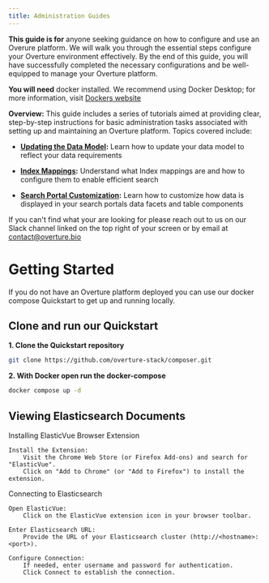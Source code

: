 ```yaml
---
title: Administration Guides
---
```


**This guide is for** anyone seeking guidance on how to configure and use an Overure platform. We will walk you through the essential steps configure your Overture environment effectively. By the end of this guide, you will have successfully completed the necessary configurations and be well-equipped to manage your Overture platform.

**You will need** docker installed. We recommend using Docker Desktop; for more information, visit [Dockers website](https://www.docker.com/products/docker-desktop/)

**Overview:** This guide includes a series of tutorials aimed at providing clear, step-by-step instructions for basic administration tasks associated with setting up and maintaining an Overture platform. Topics covered include:

   - **[Updating the Data Model](/documentation/guides/administration/modelling/):** Learn how to update your data model to reflect your data requirements


   - **[Index Mappings](/documentation/guides/administration/indexmapping/):** Understand what Index mappings are and how to configure them to enable efficient search


   - **[Search Portal Customization](/documentation/guides/administration/portalcustomization/):** Learn how to customize how data is displayed in your search portals data facets and table components


 <Note title="Help us make our guides better">If you can't find what your are looking for please reach out to us on our Slack channel linked on the top right of your screen or by email at contact@overture.bio</Note>

# Getting Started

If you do not have an Overture platform deployed you can use our docker compose Quickstart to get up and running locally.

## Clone and run our Quickstart

**1. Clone the Quickstart repository**

```bash
git clone https://github.com/overture-stack/composer.git
```

**2. With Docker open run the docker-compose**

```bash
docker compose up -d
```

## Viewing Elasticsearch Documents

Installing ElasticVue Browser Extension

    Install the Extension:
        Visit the Chrome Web Store (or Firefox Add-ons) and search for "ElasticVue".
        Click on "Add to Chrome" (or "Add to Firefox") to install the extension.

Connecting to Elasticsearch

    Open ElasticVue:
        Click on the ElasticVue extension icon in your browser toolbar.

    Enter Elasticsearch URL:
        Provide the URL of your Elasticsearch cluster (http://<hostname>:<port>).

    Configure Connection:
        If needed, enter username and password for authentication.
        Click Connect to establish the connection.